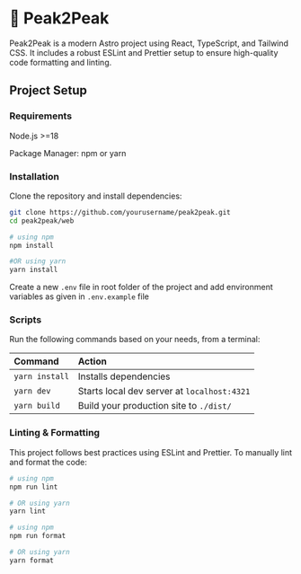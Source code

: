 # 🚀 Peak2Peak

Peak2Peak is a modern Astro project using React, TypeScript, and Tailwind CSS. It includes a robust ESLint and Prettier setup to ensure high-quality code formatting and linting.

## Project Setup

### Requirements

Node.js >=18

Package Manager: npm or yarn

### Installation

Clone the repository and install dependencies:

```bash
git clone https://github.com/yourusername/peak2peak.git
cd peak2peak/web

# using npm
npm install

#OR using yarn
yarn install
```

Create a new `.env` file in root folder of the project and add environment variables as given in `.env.example` file

### Scripts

Run the following commands based on your needs, from a terminal:

| Command        | Action                                      |
| :------------- | :------------------------------------------ |
| `yarn install` | Installs dependencies                       |
| `yarn dev`     | Starts local dev server at `localhost:4321` |
| `yarn build`   | Build your production site to `./dist/`     |

### Linting & Formatting

This project follows best practices using ESLint and Prettier.
To manually lint and format the code:

```bash
# using npm
npm run lint

# OR using yarn
yarn lint
```

```bash
# using npm
npm run format

# OR using yarn
yarn format
```
